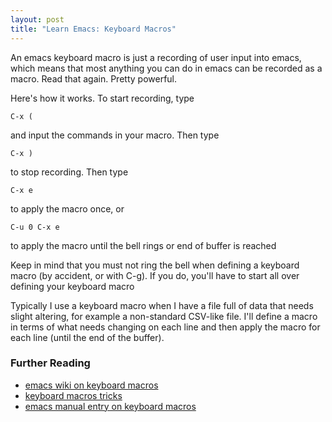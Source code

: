 ```yaml
---
layout: post
title: "Learn Emacs: Keyboard Macros"
---
```


An emacs keyboard macro is just a recording of user input into emacs, which means that most anything you can do in emacs can be recorded as a macro. Read that again. Pretty powerful.

Here's how it works. To start recording, type

    C-x (

and input the commands in your macro. Then type

    C-x )

to stop recording. Then type

    C-x e

to apply the macro once, or

    C-u 0 C-x e

to apply the macro until the bell rings or end of buffer is reached

Keep in mind that you must not ring the bell when defining a keyboard macro (by accident, or with C-g). If you do, you'll have to start all over defining your keyboard macro

Typically I use a keyboard macro when I have a file full of data that needs slight altering, for example a non-standard CSV-like file. I'll define a macro in terms of what needs changing on each line and then apply the macro for each line (until the end of the buffer).

### Further Reading

* [emacs wiki on keyboard macros](http://www.emacswiki.org/emacs/KeyboardMacros)
* [keyboard macros tricks](http://www.emacswiki.org/emacs/KeyboardMacrosTricks)
* [emacs manual entry on keyboard macros](http://www.gnu.org/s/libtool/manual/emacs/Keyboard-Macros.html)

